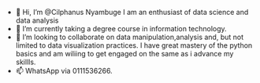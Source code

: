 - 👋 Hi, I’m @Cilphanus Nyambuge
  I am an enthusiast of data science and data analysis 
- 🌱 I’m currently taking a degree course in information technology. 
- 💞️ I’m looking to collaborate on data manipulation,analysis and, but not limited to data visualization practices.
   I have great mastery of the python basics and am wiliing to get engaged on the same as i advance my skillls. 
- 📫 WhatsApp via 0111536266.

